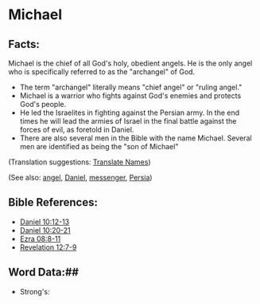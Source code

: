 # Michael #

## Facts: ##

Michael is the chief of all God's holy, obedient angels. He is the only angel who is specifically referred to as the "archangel" of God.

* The term "archangel" literally means "chief angel" or "ruling angel."
* Michael is a warrior who fights against God's enemies and protects God's people.
* He led the Israelites in fighting against the Persian army. In the end times he will lead the armies of Israel in the final battle against the forces of evil, as foretold in Daniel.
* There are also several men in the Bible with the name Michael. Several men are identified as being the "son of Michael"

(Translation suggestions: [Translate Names](rc://en/ta/man/translate/translate-names))

(See also: [angel](../kt/angel.md), [Daniel](../other/daniel.md), [messenger](../other/messenger.md), [Persia](../other/persia.md))

## Bible References: ##

* [Daniel 10:12-13](rc://en/tn/help/dan/10/12)
* [Daniel 10:20-21](rc://en/tn/help/dan/10/20)
* [Ezra 08:8-11](rc://en/tn/help/ezr/08/08)
* [Revelation 12:7-9](rc://en/tn/help/rev/12/07)

## Word Data:##

* Strong's: 

